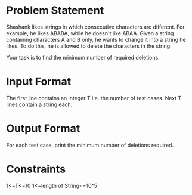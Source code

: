 # Problem Statement

Shashank likes strings in which consecutive characters are different. For example, he likes ABABA, while he doesn't like ABAA. Given a string containing characters A and B only, he wants to change it into a string he likes. To do this, he is allowed to delete the characters in the string.

Your task is to find the minimum number of required deletions.

# Input Format 
The first line contains an integer T i.e. the number of test cases. 
Next T lines contain a string each.

# Output Format 
For each test case, print the minimum number of deletions required.

# Constraints

1<=T<=10 
1<=length of String<=10^5 